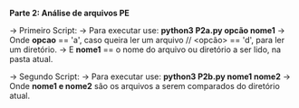**Parte 2: Análise de arquivos PE**

-> Primeiro Script:
  -> Para executar use: **python3 P2a.py opcão nome1**
    -> Onde **opcao** == 'a', caso queira ler um arquivo // <opcão> == 'd', para ler um diretório.
    -> E **nome1** == o nome do arquivo ou diretório a ser lido, na pasta atual.
 
-> Segundo Script:
  -> Para executar use: **python3 P2b.py nome1 nome2**
    -> Onde **nome1 e nome2** são os arquivos a serem comparados do diretório atual.
